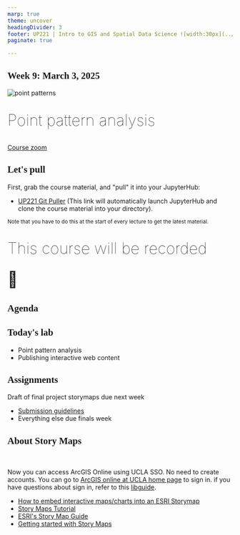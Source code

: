 ```yaml
---
marp: true
theme: uncover
headingDivider: 3
footer: UP221 | Intro to GIS and Spatial Data Science ![width:30px](../images/globe.png)
paginate: true

---
```


<style>
kesmall {font-size:0.6em}
medium {font-size:0.9em}
large {font-size:2em}
xlarge {font-size:4em}
gray {padding:20px;background-color:whitesmoke;font-weight:800}
plum {padding:20px;background-color:plum;line-height:3}
xl { font-size:2.5em;font-weight:100;line-height:1}
h1,h2,h3,h4,h5{font-family:serif}
section {font-size:2em;font-weight:300;}
left {text-align:left;}
</style>

## Week 9: March 3, 2025


![point patterns](images/pp.png)

<xl>

Point pattern analysis

</xl>

##
[Course zoom](https://ucla.zoom.us/j/92932552160?pwd=1SjIMPWzWJv8mmyb7pbQX1IOickbAp.1)


## Let's pull

First, grab the course material, and "pull" it into your JupyterHub:

* [UP221 Git Puller](https://jupyter.idre.ucla.edu/hub/user-redirect/git-pull?repo=https%3A%2F%2Fgithub.com%2Fcgiamarino9%2F25W-UP221&urlpath=lab%2Ftree%2F25W-UP221%2F&branch=main) 
(This link will automatically launch JupyterHub and clone the course material into your directory). 

<small>Note that you have to do this at the start of every lecture to get the latest material.
</small>

##
<xl>

This course will be recorded<br><br>🎥

</xl>



## Agenda








## Today's lab
- Point pattern analysis
- Publishing interactive web content

## Assignments

Draft of final project storymaps due next week

- [Submission guidelines](https://github.com/cgiamarino9/25W-UP221/tree/main/Midterm%20and%20Finals#final-project-30-of-your-final-grade)
- Everything else due finals week  

## About Story Maps

<br>
<left>

Now you can access ArcGIS Online using UCLA SSO. No need to create accounts. You can go to [ArcGIS online at UCLA home page](https://gisucla.maps.arcgis.com/home/index.html) to sign in. if you have questions about sign in, refer to this [libguide](https://guides.library.ucla.edu/c.php?g=1268157). 


* [How to embed interactive maps/charts into an ESRI Storymap](https://github.com/cgiamarino9/24W-UP221/blob/main/Weeks/Week09%20Point%20Patterns/W09-Publishing%20interactive%20visualizations.ipynb)
* [Story Maps Tutorial](https://ucladataguides.readthedocs.io/en/latest/presenting_data/storymaps.html)
* [ESRI's Story Map Guide](https://storymaps.arcgis.com/stories/429bc4eed5f145109e603c9711a33407)
* [Getting started with Story Maps](https://storymaps.arcgis.com/stories/cea22a609a1d4cccb8d54c650b595bc4)

